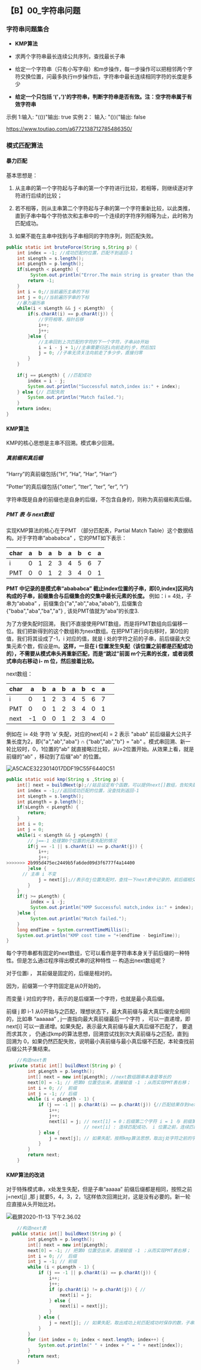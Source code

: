 ## 【B】00_字符串问题



### 字符串问题集合

- **KMP算法**

- 求两个字符串最长连续公共序列，查找最长子串
- 给定一个字符串（只有小写字母）和m步操作，每一步操作可以把相邻两个字符交换位置，问最多执行m步操作后，字符串中最长连续相同字符的长度是多少
- **给定一个只包括 ‘(’，’)'的字符串，判断字符串是否有效。注：空字符串属于有效字符串**

示例 1:输入: "(())"输出: true   实例 2： 输入: "())("输出: false

https://www.toutiao.com/a6772138712785486350/





### 模式匹配算法



#### 暴力匹配

基本思想是：

1. 从主串的第一个字符起与子串的第一个字符进行比较，若相等，则继续逐对字符进行后续的比较；

2. 若不相等，则从主串第二个字符起与子串的第一个字符重新比较，以此类推，
   直到子串中每个字符依次和主串中的一个连续的字符序列相等为止，此时称为匹配成功。

3. 如果不能在主串中找到与子串相同的字符序列，则匹配失败。

   

```java
public static int bruteForce(String s,String p) {
	int index = -1; //成功匹配的位置，匹配不到返回-1
	int sLength = s.length();
	int pLength = p.length();
	if(sLength < pLength) {
		 System.out.println("Error.The main string is greater than the sub string length.");
		return -1;
	}
	int i = 0;//当前遍历主串的下标
	int j = 0;//当前遍历字串的下标
	//暴力遍历串
	while(i < sLength && j < pLength)  {
		if(s.charAt(i) == p.charAt(j)) {
			//字符相等，指针后移
			i++;
			j++;
		}else {
			//主串回到上次匹配的字符的下一个字符，子串从0开始
			i = i - j + 1;//主串需要归还i向前走的j步，然后加1
			j = 0; //子串无须关注向前走了多少步，直接归零
		}
	}
	
	if(j == pLength) { //匹配成功
		index = i - j;
		System.out.println("Successful match,index is:" + index);
	} else {// 匹配失败
        System.out.println("Match failed.");
    }
	return index;
}
```






#### KMP算法

KMP的核心思想是主串不回溯。模式串少回溯。



##### 真前缀和真后缀

”Harry”的真前缀包括{”H”, ”Ha”, ”Har”, ”Harr”}

”Potter”的真后缀包括{”otter”, ”tter”, ”ter”, ”er”, ”r”}

字符串既是自身的前缀也是自身的后缀，不包含自身的，则称为真前缀和真后缀。



#####  PMT 表 与  next数组

实现KMP算法的核心在于PMT （部分匹配表，Partial Match Table）这个数据结构。对于字符串“abababca” ，它的PMT如下表示：

| char | a    | b    | a    | b    | a    | b    | c    | a    |
| ---- | ---- | ---- | ---- | ---- | ---- | ---- | ---- | ---- |
| i    | 0    | 1    | 2    | 3    | 4    | 5    | 6    | 7    |
| PMT  | 0    | 0    | 1    | 2    | 3    | 4    | 0    | 1    |

**PMT 中记录的是模式串“abababca”  截止index位置的子串，即[0,index]区间内构成的子串，前缀集合与后缀集合的交集中最长元素的长度。** 例如：i = 4处，子串为“ababa”  ，前缀集合{"a","ab","aba,"abab"}, 后缀集合 {"baba","aba","ba","a"} , 该处PMT值就为“aba”的长度3.

为了方便失配时回溯， 我们不直接使用PMT数组，而是将PMT数组向后偏移一位。我们把新得到的这个数组称为next数组。在把PMT进行向右移时，第0位的值，我们将其设成了-1，i 对应的值，就是 i 处的字符之前的子串，前后缀最大交集元素个数，假设是m。**这样，一旦在 i 位置发生失配（该位置之前都是匹配成功的），不需要从模式串头再重新匹配，而是“跳过”前面 m个元素的长度，或者说模式串向右移动 i- m 位，然后接着比较。**



next数组：

| char | a    | b    | a    | b    | a    | b    | c    | a    |      |
| ---- | ---- | ---- | ---- | ---- | ---- | ---- | ---- | ---- | ---- |
| i    | 0    | 1    | 2    | 3    | 4    | 5    | 6    | 7    |      |
| PMT  | 0    | 0    | 1    | 2    | 3    | 4    | 0    | 1    |      |
| next | -1   | 0    | 0    | 1    | 2    | 3    | 4    | 0    |      |



例如在 i= 4处 字符 ‘a’ 失配，对应的next[4] = 2 表示   "abab" 前后缀最大公共子集长度为2，即{"a","ab","aba"} ∩ {“bab”,"ab","b"} = "ab" 。模式串回溯、新一轮比较时，0，1位置的“ab” 就直接略过比较，从i=2位置开始。从效果上看，就是前缀的“ab” ，移动到了后缀"ab" 的位置。

![A5CACE3223014017DDF19C55F6440C51](./images/A5CACE3223014017DDF19C55F6440C51.png)





```java
public static void kmp(String s ,String p) {
	int[] next = buildNext(p);//姑且设定有个函数，可以提供next[]数组，告知失配时模式串最多右移位数
	int index = -1;//返回成功匹配的位置，没查找到返回-1
	int sLength = s.length();
	int pLength = p.length();
	if(sLength < pLength) {
		return;
	}
	int i = 0;
	int j = 0;
	while(i < sLength && j <pLength) {
        // j==-1 处理第0个位置的元素失配的情况
		if(j == -1 || s.charAt(i) == p.charAt(j)) {
			i++;
			j++;
>>>>>>> 2b995d475ec2449b5fa6ded09d3f6777f4a14400
		}else {
      // 主串 i 不变
			j = next[j];//表示在j位置失配时，查找一下next表中记录的，前后缀相交个数，作为下次匹配时的起始下标。
		}
	}
	if(j >= pLength) {
		 index = i -j;
		 System.out.println("KMP Successful match,index is:" + index);
	}else {
		 System.out.println("Match failed.");
	}
	long endTime = System.currentTimeMillis();
	System.out.println("KMP cost time = "+(endTime - beginTime));
}
```


每个字符串都有固定的next数组，它可以看作是字符串本身关于前后缀的一种特性。但是怎么通过程序得出模式串的这种特性 -- 构造出next数组呢？



对于位置i ， 其前缀是固定的，后缀是相对的。

因为，前缀第一个字符固定是从0开始的，

而变量 i 对应的字符，表示的是后缀第一个字符，也就是最小真后缀。

前缀 j 即 i-1 从0开始与之匹配，理想状态下，最大真前缀与最大真后缀完全相同的，比如串 “aaaaaa”  ,  j一直指向最大真前缀最后一个字符 ， 可以一直递增，即next[i] 可以一直递增。如果失配，表示最大真前缀与最大真后缀不匹配了， 要退而求其次 ， 仍通过kmp的算法思想，回溯尝试找到次大真前缀与之匹配，直到j 回溯为 0，如果仍然匹配失败，说明最小真前缀与最小真后缀不匹配，本轮查找前后缀公共子集结束。

```java
	//构造next表
 private static int[] buildNext(String p) {
        int pLength = p.length();
        int[] next = new int[pLength]; //next数组跟串本身是等长的
        next[0] = -1; // 把第0 位置空出来，直接赋值 -1 ；从而实现PMT表右移；
        int i = 0; //  前缀
        int j = -1; // 后缀
        while (i < pLength - 1) {
            if (j == -1 || p.charAt(i) == p.charAt(j)) {//匹配结果存到next[i++]位置
                i++;
                j++;
                next[i] = j; // next[1] = 0；后缀第二个字符 i = 1 与 前缀第一个字符 j = 0 ，根据next表的定义，仍记入0
                             // next[i] : 连续匹配成功， i 位置之前，连续匹配成功字符数
            } else {
                j = next[j]; // 如果失配，按照kmp算法思想，取出j处字符之前的字串，前后缀最大交集数，再与i位置字符（最小真后缀）比较，
            }
        }
        return next;
    }
```



#### KMP算法的改进

对于特殊模式串，x处发生失配，但是子串“aaaaa” 前缀后缀都是相同，按照之前j=next[j] ,那 j 就要5，4，3，2，1这样依次回溯比对，这是没有必要的。新一轮应直接从头开始比对。

![截屏2020-11-13 下午2.36.02](./images/kmp优化.png)



```java
	//构造next表
  public static int[] buildNext(String p) {
        int pLength = p.length();
        int[] next = new int[pLength];
        next[0] = -1; // 把第0 位置空出来，直接赋值 -1 ；从而实现PMT表右移；
        int i = 0; //  后缀
        int j = -1; // 前缀
        while (i < pLength - 1) {
            if (j == -1 || p.charAt(i) == p.charAt(j)) {
                i++;
                j++;
                if (p.charAt(i) != p.charAt(j)) { //
                    next[i] = j;
                } else {
                    next[i] = next[j];
                }
            } else {
                j = next[j]; // 如果失配，取出成功上轮匹配成功时保存的数，子串回溯到 next[j]
            }
        }
        for (int index = 0; index < next.length; index++) {
            System.out.println(" " + index + " = " + next[index]);
        }
        return next;
    }
```





































